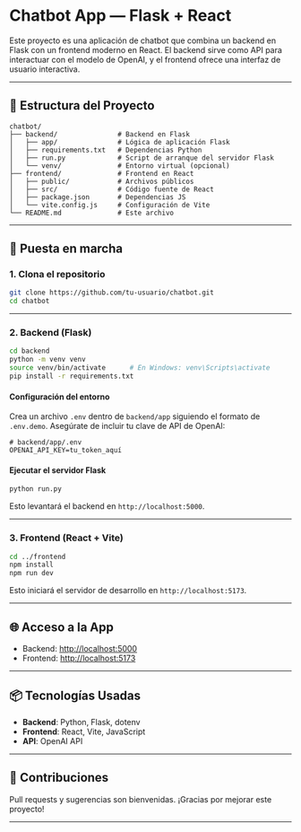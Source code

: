 # Chatbot App — Flask + React

Este proyecto es una aplicación de chatbot que combina un backend en Flask con un frontend moderno en React. El backend sirve como API para interactuar con el modelo de OpenAI, y el frontend ofrece una interfaz de usuario interactiva.

---

## 📁 Estructura del Proyecto

```
chatbot/
├── backend/               # Backend en Flask
│   ├── app/               # Lógica de aplicación Flask
│   ├── requirements.txt   # Dependencias Python
│   ├── run.py             # Script de arranque del servidor Flask
│   └── venv/              # Entorno virtual (opcional)
├── frontend/              # Frontend en React
│   ├── public/            # Archivos públicos
│   ├── src/               # Código fuente de React
│   ├── package.json       # Dependencias JS
│   └── vite.config.js     # Configuración de Vite
└── README.md              # Este archivo
```

---

## 🚀 Puesta en marcha

### 1. Clona el repositorio

```bash
git clone https://github.com/tu-usuario/chatbot.git
cd chatbot
```

---

### 2. Backend (Flask)

```bash
cd backend
python -m venv venv
source venv/bin/activate      # En Windows: venv\Scripts\activate
pip install -r requirements.txt
```

#### Configuración del entorno

Crea un archivo `.env` dentro de `backend/app` siguiendo el formato de `.env.demo`. Asegúrate de incluir tu clave de API de OpenAI:

```env
# backend/app/.env
OPENAI_API_KEY=tu_token_aquí
```

#### Ejecutar el servidor Flask

```bash
python run.py
```

Esto levantará el backend en `http://localhost:5000`.

---

### 3. Frontend (React + Vite)

```bash
cd ../frontend
npm install
npm run dev
```

Esto iniciará el servidor de desarrollo en `http://localhost:5173`.

---

## 🌐 Acceso a la App

* Backend: [http://localhost:5000](http://localhost:5000)
* Frontend: [http://localhost:5173](http://localhost:5173)

---

## 📦 Tecnologías Usadas

* **Backend**: Python, Flask, dotenv
* **Frontend**: React, Vite, JavaScript
* **API**: OpenAI API

---

## 💪 Contribuciones

Pull requests y sugerencias son bienvenidas. ¡Gracias por mejorar este proyecto!

---
